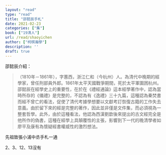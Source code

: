 ```yaml
---
layout: "read"
type: "read"
title: "邵懿辰手札"
date: 2021-02-23
categories: ["集"]
book: ["19淸人"]
url: /read/shaoyichen
author: ["柯棋瀚學"]
description: ''
draft: true
---
```

邵懿辰介紹：

> （1810年－1861年），字蕙西，浙江仁和（今杭州）人。為清代中晚期的經學家，曾任刑部員外郎。1861年太平天國戰爭期間，死於太平軍圍困杭州。邵懿辰在經學史上的重要性，在於在《禮經通論》這本經學著作中，認為當時所存的《儀禮》是完整的，不認為有《逸禮》三十九篇，這種認為秦焚書而經不曾亡的看法，促使了清代考據學想要以文獻考訂恢復古籍的工作失去意義。由於留下來的經是完整的著作，因此並非僅是文件集，而必須視為一整套哲學。此外，由於這種看法，他認為西漢劉歆後來提出的古文經完全是他所作的偽書，這種在經學上具顛覆性的主張，影響到下一代的晚清學者如廖平及康有為懷疑經書權威性的激烈想法。

先祖致張小浦中丞手札一通

2、3、12、13沒有